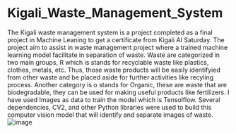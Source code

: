 # Kigali_Waste_Management_System
The Kigali waste management system is a project completed as a final project in Machine Leaning to get a certificate from Kigali AI Saturday.
The project aim to assist in waste management project where a trained machine learning model facilitate in separation of waste.
Waste are categorized in two main groups, R which is stands for recyclable waste like plastics, clothes, metals, etc. Thus, those waste products will be easily identifyied from other waste and be placed aside for further activities like recyling process.
Another category is o stands for Organic, these are waste that are biodegradable, they can be used for making useful products like fertilizers.
I have used Images as data to train the model which is Tensolflow.
Several dependencies, CV2, and other Python libraries were used to build this computer vision model that will identify and separate images of waste.
![image](https://github.com/JumongEric/Kigali_Waste_Management_System/assets/123095010/dbccfe38-bfef-43ef-beb2-2bb13bfbd66c)


